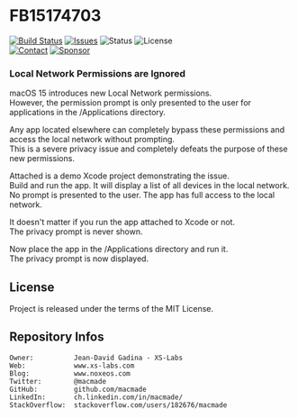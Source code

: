 FB15174703
==========

[![Build Status](https://img.shields.io/github/actions/workflow/status/macmade/FB15174703/ci-mac.yaml?label=macOS&logo=apple)](https://github.com/macmade/FB15174703/actions/workflows/ci-mac.yaml)
[![Issues](http://img.shields.io/github/issues/macmade/FB15174703.svg?logo=github)](https://github.com/macmade/FB15174703/issues)
![Status](https://img.shields.io/badge/status-open-brightgreen.svg?logo=git)
![License](https://img.shields.io/badge/license-mit-brightgreen.svg?logo=open-source-initiative)  
[![Contact](https://img.shields.io/badge/follow-@macmade-blue.svg?logo=twitter&style=social)](https://twitter.com/macmade)
[![Sponsor](https://img.shields.io/badge/sponsor-macmade-pink.svg?logo=github-sponsors&style=social)](https://github.com/sponsors/macmade)

### Local Network Permissions are Ignored

macOS 15 introduces new Local Network permissions.  
However, the permission prompt is only presented to the user for applications in the /Applications directory.

Any app located elsewhere can completely bypass these permissions and access the local network without prompting.  
This is a severe privacy issue and completely defeats the purpose of these new permissions.

Attached is a demo Xcode project demonstrating the issue.  
Build and run the app. It will display a list of all devices in the local network.  
No prompt is presented to the user. The app has full access to the local network.

It doesn't matter if you run the app attached to Xcode or not.  
The privacy prompt is never shown.

Now place the app in the /Applications directory and run it.  
The privacy prompt is now displayed.

License
-------

Project is released under the terms of the MIT License.

Repository Infos
----------------

    Owner:          Jean-David Gadina - XS-Labs
    Web:            www.xs-labs.com
    Blog:           www.noxeos.com
    Twitter:        @macmade
    GitHub:         github.com/macmade
    LinkedIn:       ch.linkedin.com/in/macmade/
    StackOverflow:  stackoverflow.com/users/182676/macmade
